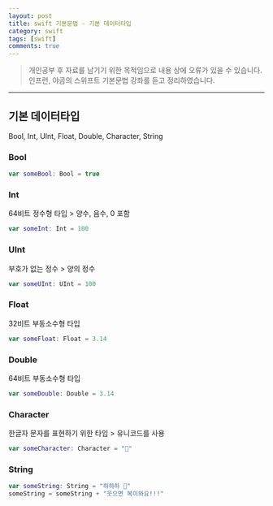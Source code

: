```yaml
---
layout: post
title: swift 기본문법 - 기본 데이터타입
category: swift
tags: [swift]
comments: true
---
```


> 개인공부 후 자료를 남기기 위한 목적임으로 내용 상에 오류가 있을 수 있습니다.    
인프런, 야곰의 스위프트 기본문법 강좌를 듣고 정리하였습니다.

<hr>

## 기본 데이터타입

Bool, Int, UInt, Float, Double, Character, String


### Bool

```swift
var someBool: Bool = true
```

### Int

64비트 정수형 타입 > 양수, 음수, 0 포함

```swift
var someInt: Int = 100
```


### UInt

부호가 없는 정수 > 양의 정수

```swift
var someUInt: UInt = 100
```


### Float

32비트 부동소수형 타입

```swift
var someFloat: Float = 3.14
```


### Double

64비트 부동소수형 타입

```swift
var someDouble: Double = 3.14
```


### Character

한글자 문자를 표현하기 위한 타입 > 유니코드를 사용

```swift
var someCharacter: Character = "👻"
```


### String

```swift
var someString: String = "하하하 👻"
someString = someString + "웃으면 복이와요!!!"
```
